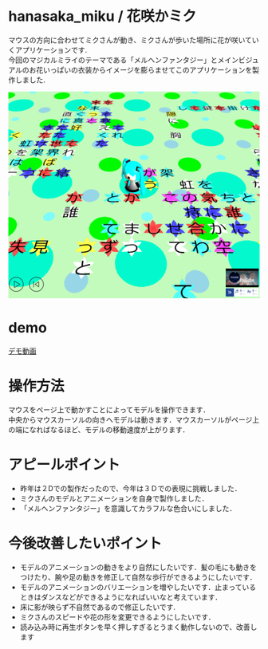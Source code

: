 # hanasaka_miku / 花咲かミク

マウスの方向に合わせてミクさんが動き、ミクさんが歩いた場所に花が咲いていくアプリケーションです.  
今回のマジカルミライのテーマである「メルヘンファンタジー」とメインビジュアルのお花いっぱいの衣装からイメージを膨らませてこのアプリケーションを製作しました.

![画像](/image/image1_2.png)

# demo
[デモ動画](https://youtu.be/cHtjkK7RxBs)

# 操作方法
マウスをページ上で動かすことによってモデルを操作できます．  
中央からマウスカーソルの向きへモデルは動きます．マウスカーソルがページ上の端になればなるほど、モデルの移動速度が上がります．

# アピールポイント
- 昨年は２Dでの製作だったので、今年は３Ｄでの表現に挑戦しました．
- ミクさんのモデルとアニメーションを自身で製作しました．
- 「メルヘンファンタジー」を意識してカラフルな色合いにしました．

# 今後改善したいポイント
- モデルのアニメーションの動きをより自然にしたいです．髪の毛にも動きをつけたり、腕や足の動きを修正して自然な歩行ができるようにしたいです．
- モデルのアニメーションのバリエーションを増やしたいです．止まっているときはダンスなどができるようになればいいなと考えています．
- 床に影が映らず不自然であるので修正したいです.
- ミクさんのスピードや花の形を変更できるようにしたいです．
- 読み込み時に再生ボタンを早く押しすぎるとうまく動作しないので、改善します
